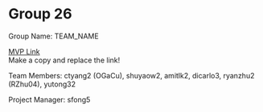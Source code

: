 # Group 26
Group Name: TEAM_NAME

[MVP Link](https://docs.google.com/document/d/18EPjTLzoQOJ014pHmyw4nauZRD0hDyJMiY-6fZBrSEE/edit?usp=sharing)  
Make a copy and replace the link!

Team Members: ctyang2 (OGaCu), shuyaow2, amitlk2, dicarlo3, ryanzhu2 (RZhu04), yutong32

Project Manager: sfong5

